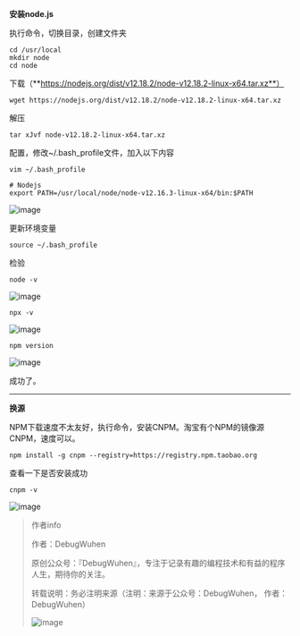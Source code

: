 **安装node.js**

执行命令，切换目录，创建文件夹
```
cd /usr/local
mkdir node
cd node
```

下载（**https://nodejs.org/dist/v12.18.2/node-v12.18.2-linux-x64.tar.xz**）
```
wget https://nodejs.org/dist/v12.18.2/node-v12.18.2-linux-x64.tar.xz
```
解压
```
tar xJvf node-v12.18.2-linux-x64.tar.xz
```
配置，修改~/.bash_profile文件，加入以下内容
```
vim ~/.bash_profile
```
```
# Nodejs
export PATH=/usr/local/node/node-v12.16.3-linux-x64/bin:$PATH
```

![image](https://user-images.githubusercontent.com/48900845/112761437-eda6ed00-902d-11eb-8e66-0235f5664a42.png)

更新环境变量
```
source ~/.bash_profile
```
检验
```
node -v
```

![image](https://user-images.githubusercontent.com/48900845/112761441-f4cdfb00-902d-11eb-9320-36c17e9a7108.png)

```
npx -v
```

![image](https://user-images.githubusercontent.com/48900845/112761445-fb5c7280-902d-11eb-83b1-bc91561602c1.png)

```
npm version
```

![image](https://user-images.githubusercontent.com/48900845/112761451-031c1700-902e-11eb-8a58-6f684723d87b.png)

成功了。

*****

**换源**

NPM下载速度不太友好，执行命令，安装CNPM。淘宝有个NPM的镜像源CNPM，速度可以。
```
npm install -g cnpm --registry=https://registry.npm.taobao.org
```
查看一下是否安装成功
```
cnpm -v
```

![image](https://user-images.githubusercontent.com/48900845/112761470-10d19c80-902e-11eb-8fa8-2b7870780b97.png)



>作者info
>
>作者：DebugWuhen
>
>原创公众号：『DebugWuhen』，专注于记录有趣的编程技术和有益的程序人生，期待你的关注。
>
>转载说明：务必注明来源（注明：来源于公众号：DebugWuhen， 作者：DebugWuhen）
>
>![image](https://user-images.githubusercontent.com/48900845/112752163-3b0e6480-9004-11eb-899d-66ddef749c2b.png)
